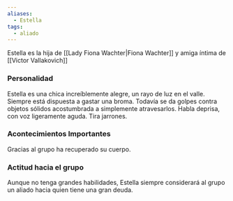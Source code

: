 ```yaml
---
aliases:
  - Estella
tags:
  - aliado
---
```

Estella es la hija de [[Lady Fiona Wachter|Fiona Wachter]] y amiga íntima de [[Victor Vallakovich]] 

### Personalidad

Estella es una chica increíblemente alegre, un rayo de luz en el valle. Siempre está dispuesta a gastar una broma. Todavía se da golpes contra objetos sólidos acostumbrada a simplemente atravesarlos. Habla deprisa, con voz ligeramente aguda. Tira jarrones.

### Acontecimientos Importantes

Gracias al grupo ha recuperado su cuerpo. 

### Actitud hacia el grupo
Aunque no tenga grandes habilidades, Estella siempre considerará al grupo un aliado hacia quien tiene una gran deuda.
